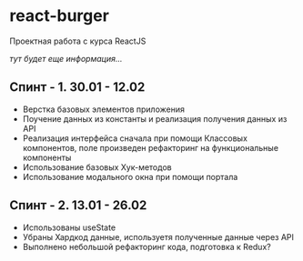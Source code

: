 # react-burger

Проектная работа с курса ReactJS

*тут будет еще информация...*

## **Спинт - 1. 30.01 - 12.02**

- Верстка базовых элементов приложения
- Поучение данных из константы и реализация получения данных из API
- Реализация интерфейса сначала при помощи Классовых компонентов, поле произведен рефакторинг на функциональные компоненты
- Использование базовых Хук-методов
- Использование модального окна при помощи портала


## **Спинт - 2. 13.01 - 26.02**

- Использованы useState
- Убраны Хардкод данные, используетя полученные данные через API
- Выполнено небольшой рефакторинг кода, подготовка к Redux?